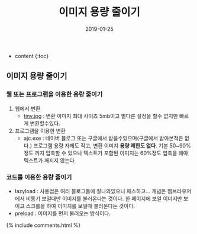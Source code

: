 ﻿---
layout:  post 
title:  "이미지 용량 줄이기"
date: 2019-01-25
categories: explanation
tags: img traffic
---


* content
{:toc}


## 이미지 용량 줄이기
### 웹 또는 프로그램을 이용한 용량 줄이기
1. 웹에서 변환 
	- [tiny.jpg](https://tinyjpg.com/) : 변환 이미지 최대 사이즈 5mb이고 별다른 설정을 할수 없지만 빠르게 변환할수있다. 
2. 프로그램을 이용한 변환
	- ajc.exe : 네이버 블로그 또는 구글에서 받을수있으며(구글에서 받아본적은 없다.) 프로그램 용량 자체도 작고, 변환 이미지 **용량 제한도 없다**. 기본 50~90%정도 까지 압축할 수 있으나 텍스트가 포함된 이미지는 60%정도 압축을 해야 텍스트가 깨지지 않는다. 

### 코드를 이용한 용량 줄이기
- lazyload : 사용법은 여러 블로그들에 잘나와있으니 패스하고... 개념은 웹브라우저에서 비동기 보일때만 이미지를 불러온다는 것이다. 한 페이지에 보일 이미지만 보이고 스크롤을 하여 이미지를 보일때 불러온다는 것이다. 
- preload : 이미지를 먼저 불러오는 방식이다. 



{% include comments.html %}